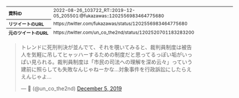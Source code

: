 <table style="font-size: 9pt; width: 610px; margin-bottom: 20px; height: 80px;">
<tbody>
    <tr>
        <th align=left>資料ID</th>
        <td align=left>2022-08-26_103722_RT::2019-12-05_205501:@fukazawas::1202556983464775680</td>
    </tr>
    <tr>
        <th align=left>リツイートのURL</th>
        <td align=left>https://twitter.com/fukazawas/status/1202556983464775680</td>
    </tr>
    <tr>
        <th align=left>元のツイートのURL</th>
        <td align=left>https://twitter.com/un_co_the2nd/status/1202520701183283200</td>
    </tr>
    <tr>
        <th align=left>リツイートしたアカウント</th>
        <td align=left>@fukazawas</td>
    </tr>
    <tr>
        <th align=left>元のツイートのアカウント</th>
        <td align=left>@un_co_the2nd</td>
    </tr>
    <tr>
        <th align=left>リツイートしたユーザ名</th>
        <td align=left>深澤諭史</td>
    </tr>
    <tr>
        <th align=left>元のツイートのユーザ名</th>
        <td align=left>🍦</td>
    </tr>
    <tr>
        <th align=left>ツイートの記録日時</th>
        <td align=left>2022-08-26_103722_</td>
    </tr>
</tbody>
</table>
<blockquote class="twitter-tweet" data-width="450"  data-lang="ja"><p lang="ja" dir="ltr">トレンドに死刑判決が並んでて、それを覗いてみると、裁判員制度は被告人を気軽に吊してヒャッハーするための制度だと思ってるっぽい垢がいっぱい見られる。裁判員制度は「市民の司法への理解を深め云々」っていう建前に照らしても失敗なんじゃねーかな…対象事件を行政訴訟にしたらええんじゃよ…</p>&mdash; 🍦 (@un_co_the2nd) <a href="https://twitter.com/un_co_the2nd/status/1202520701183283200?ref_src=twsrc%5Etfw">December 5, 2019</a></blockquote>
<script async src="https://platform.twitter.com/widgets.js" charset="utf-8"></script>


